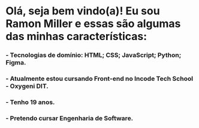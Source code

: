 # Olá, seja bem vindo(a)! Eu sou Ramon Miller e essas são algumas das minhas características:
### - Tecnologias de domínio: HTML; CSS; JavaScript; Python; Figma.
### - Atualmente estou cursando Front-end no Incode Tech School - Oxygeni DIT.
### - Tenho 19 anos.
### - Pretendo cursar Engenharia de Software.
